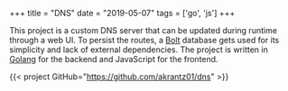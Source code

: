 +++
title = "DNS"
date = "2019-05-07"
tags = ['go', 'js']
+++

This project is a custom DNS server that can be updated during runtime through a web UI. 
To persist the routes, a [Bolt](https://github.com/etcd-io/bbolt) database gets used for its simplicity and lack of external dependencies.
The project is written in [Golang](https://golang.org) for the backend and JavaScript for the frontend.

{{< project GitHub="https://github.com/akrantz01/dns" >}}
